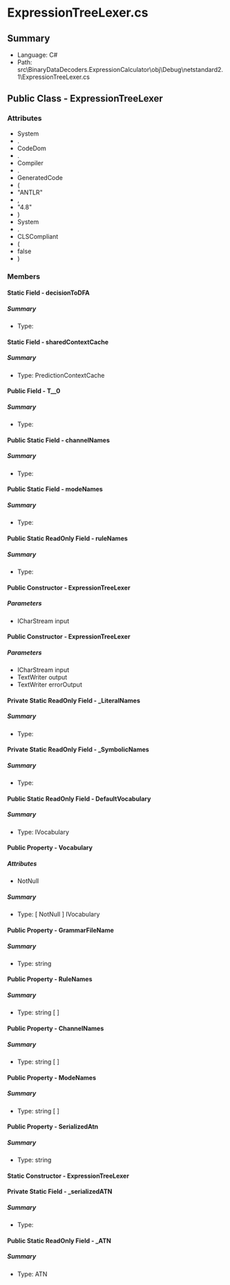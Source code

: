 ﻿# ExpressionTreeLexer.cs

## Summary

* Language: C#
* Path: src\BinaryDataDecoders.ExpressionCalculator\obj\Debug\netstandard2.1\ExpressionTreeLexer.cs

## Public Class - ExpressionTreeLexer

### Attributes

 - System
 - .
 - CodeDom
 - .
 - Compiler
 - .
 - GeneratedCode
 - (
 - "ANTLR"
 - ,
 - "4.8"
 - )
 - System
 - .
 - CLSCompliant
 - (
 - false
 - )

### Members

#### Static Field - decisionToDFA

##### Summary

 * Type: 

#### Static Field - sharedContextCache

##### Summary

 * Type: PredictionContextCache 

#### Public Field - T__0

##### Summary

 * Type: 

#### Public Static Field - channelNames

##### Summary

 * Type: 

#### Public Static Field - modeNames

##### Summary

 * Type: 

#### Public Static ReadOnly Field - ruleNames

##### Summary

 * Type: 

#### Public Constructor - ExpressionTreeLexer

#####  Parameters

 - ICharStream input 

#### Public Constructor - ExpressionTreeLexer

#####  Parameters

 - ICharStream input 
 - TextWriter output 
 - TextWriter errorOutput 

#### Private Static ReadOnly Field - _LiteralNames

##### Summary

 * Type: 

#### Private Static ReadOnly Field - _SymbolicNames

##### Summary

 * Type: 

#### Public Static ReadOnly Field - DefaultVocabulary

##### Summary

 * Type: IVocabulary 

#### Public Property - Vocabulary

##### Attributes

 - NotNull

##### Summary

 * Type: [ NotNull ] IVocabulary 

#### Public Property - GrammarFileName

##### Summary

 * Type: string 

#### Public Property - RuleNames

##### Summary

 * Type: string [  ] 

#### Public Property - ChannelNames

##### Summary

 * Type: string [  ] 

#### Public Property - ModeNames

##### Summary

 * Type: string [  ] 

#### Public Property - SerializedAtn

##### Summary

 * Type: string 

#### Static Constructor - ExpressionTreeLexer


#### Private Static Field - _serializedATN

##### Summary

 * Type: 

#### Public Static ReadOnly Field - _ATN

##### Summary

 * Type: ATN 

